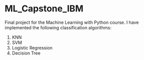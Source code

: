 # ML_Capstone_IBM
Final project for the Machine Learning with Python course.
I have implemented the following classification algorithms: 
1. KNN 
2. SVM 
3. Logistic Regression
4. Decision Tree
